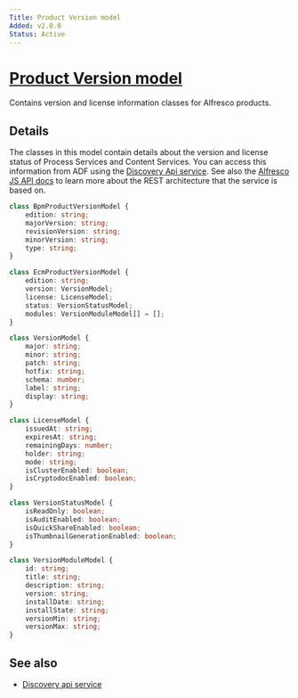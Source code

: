 ```yaml
---
Title: Product Version model
Added: v2.0.0
Status: Active
---
```


# [Product Version model](../../../lib/core/models/product-version.model.ts "Defined in product-version.model.ts")

Contains version and license information classes for Alfresco products.

## Details

The classes in this model contain details about the version and license
status of Process Services and Content Services. You can access this
information from ADF using the [Discovery Api service](../services/discovery-api.service.md).
See also the
[Alfresco JS API docs](https://github.com/Alfresco/alfresco-js-api/tree/master/src/alfresco-discovery-rest-api)
to learn more about the REST architecture that the service is based on.

```ts
class BpmProductVersionModel {
    edition: string;
    majorVersion: string;
    revisionVersion: string;
    minorVersion: string;
    type: string;
}

class EcmProductVersionModel {
    edition: string;
    version: VersionModel;
    license: LicenseModel;
    status: VersionStatusModel;
    modules: VersionModuleModel[] = [];
}

class VersionModel {
    major: string;
    minor: string;
    patch: string;
    hotfix: string;
    schema: number;
    label: string;
    display: string;
}

class LicenseModel {
    issuedAt: string;
    expiresAt: string;
    remainingDays: number;
    holder: string;
    mode: string;
    isClusterEnabled: boolean;
    isCryptodocEnabled: boolean;
}

class VersionStatusModel {
    isReadOnly: boolean;
    isAuditEnabled: boolean;
    isQuickShareEnabled: boolean;
    isThumbnailGenerationEnabled: boolean;
}

class VersionModuleModel {
    id: string;
    title: string;
    description: string;
    version: string;
    installDate: string;
    installState: string;
    versionMin: string;
    versionMax: string;
}
```

## See also

-   [Discovery api service](../services/discovery-api.service.md)
